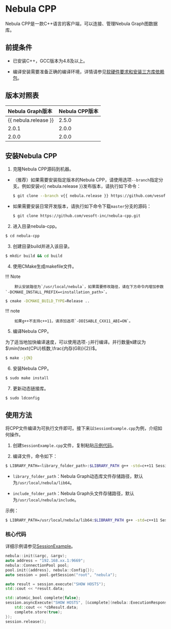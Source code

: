 # Nebula CPP

Nebula CPP是一款C++语言的客户端，可以连接、管理Nebula Graph图数据库。

## 前提条件

- 已安装C++，GCC版本为4.8及以上。

- 编译安装需要准备正确的编译环境，详情请参见[软硬件要求和安装三方库依赖包](../4.deployment-and-installation/1.resource-preparations.md)。

## 版本对照表

|Nebula Graph版本|Nebula CPP版本|
|:---|:---|
|{{ nebula.release }}|2.5.0|
|2.0.1|2.0.0|
|2.0.0|2.0.0|

## 安装Nebula CPP

1. 克隆Nebula CPP源码到机器。

  - （推荐）如果需要安装指定版本的Nebula CPP，请使用选项`--branch`指定分支。例如安装v{{ nebula.release }}发布版本，请执行如下命令：

    ```bash
    $ git clone --branch v{{ nebula.release }} https://github.com/vesoft-inc/nebula-cpp.git
    ```

  - 如果需要安装日常开发版本，请执行如下命令下载`master`分支的源码：

    ```bash
    $ git clone https://github.com/vesoft-inc/nebula-cpp.git
    ```

2. 进入目录nebula-cpp。

  ```bash
  $ cd nebula-cpp
  ```

3. 创建目录build并进入该目录。

  ```bash
  $ mkdir build && cd build
  ```

4. 使用CMake生成makefile文件。

  !!! Note

        默认安装路径为`/usr/local/nebula`，如果需要修改路径，请在下方命令内增加参数 `-DCMAKE_INSTALL_PREFIX=<installation_path>`。

  ```bash
  $ cmake -DCMAKE_BUILD_TYPE=Release ..
  ```

  !!! note

        如果g++不支持c++11，请添加选项`-DDISABLE_CXX11_ABI=ON`。

5. 编译Nebula CPP。  

  为了适当地加快编译速度，可以使用选项`-j`并行编译。并行数量`N`建议为$\min(\text{CPU}核数,\frac{内存(GB)}{2})$。

  ```bash
  $ make -j{N}
  ```

6. 安装Nebula CPP。

  ```bash
  $ sudo make install
  ```

7. 更新动态链接库。

  ```bash
  $ sudo ldconfig
  ```

## 使用方法

将CPP文件编译为可执行文件即可。接下来以`SessionExample.cpp`为例，介绍如何操作。

1. 创建`SessionExample.cpp`文件，复制粘贴[示例代码](#示例代码)。

2. 编译文件，命令如下：

  ```bash
  $ LIBRARY_PATH=<library_folder_path>:$LIBRARY_PATH g++ -std=c++11 SessionExample.cpp -I<include_folder_path> -lnebula_graph_client -o session_example
  ```

  - `library_folder_path`：Nebula Graph动态库文件存储路径，默认为`/usr/local/nebula/lib64`。

  - `include_folder_path`：Nebula Graph头文件存储路径，默认为`/usr/local/nebula/include`。

  示例：

  ```bash
  $ LIBRARY_PATH=/usr/local/nebula/lib64:$LIBRARY_PATH g++ -std=c++11 SessionExample.cpp -I/usr/local/nebula/include -lnebula_graph_client -o session_example
  ```

### 核心代码

详细示例请参见[SessionExample](https://github.com/vesoft-inc/nebula-cpp/blob/master/examples/SessionExample.cpp)。

```C++
nebula::init(&argc, &argv);
auto address = "192.168.xx.1:9669";
nebula::ConnectionPool pool;
pool.init({address}, nebula::Config{});
auto session = pool.getSession("root", "nebula");

auto result = session.execute("SHOW HOSTS");
std::cout << *result.data;

std::atomic_bool complete{false};
session.asyncExecute("SHOW HOSTS", [&complete](nebula::ExecutionResponse&& cbResult) {
    std::cout << *cbResult.data;
    complete.store(true);
});
session.release();
```


